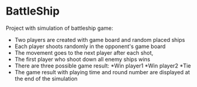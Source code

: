 # BattleShip
Project with simulation of battleship game:
- Two players are created with game board and random placed ships
- Each player shoots randomly in the opponent's game board
- The movement goes to the next player after each shot, 
- The first player who shoot down all enemy ships wins
- There are three possible game result:
  *Win player1
  *Win player2 
  *Tie
- The game result with playing time and round number are displayed at the end of the simulation
